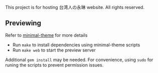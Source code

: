 This project is for hosting 台湾人の永琳 website.
All rights reserved.

## Previewing

Refer to [minimal-theme](https://github.com/pages-themes/minimal#previewing-the-theme-locally) for more details
- Run `make` to install dependencies using minimal-theme scripts
- Run `make web` to start the preview server

Additional `gem install` may be needed. For convenience, using `sudo` for runing the scripts to prevent permission issues.